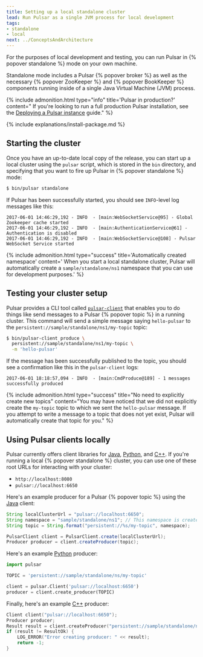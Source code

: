 ```yaml
---
title: Setting up a local standalone cluster
lead: Run Pulsar as a single JVM process for local development
tags:
- standalone
- local
next: ../ConceptsAndArchitecture
---
```


For the purposes of local development and testing, you can run Pulsar in {% popover standalone %} mode on your own machine.

Standalone mode includes a Pulsar {% popover broker %} as well as the necessary {% popover ZooKeeper %} and {% popover BookKeeper %} components running inside of a single Java Virtual Machine (JVM) process.

{% include admonition.html type="info" title='Pulsar in production?' content="
If you're looking to run a full production Pulsar installation, see the [Deploying a Pulsar instance](../../deployment/ClusterSetup) guide." %}

{% include explanations/install-package.md %}

## Starting the cluster

Once you have an up-to-date local copy of the release, you can start up a local cluster using the `pulsar` script, which is stored in the `bin` directory, and specifying that you want to fire up Pulsar in {% popover standalone %} mode:

```bash
$ bin/pulsar standalone
```

If Pulsar has been successfully started, you should see `INFO`-level log messages like this:

```
2017-06-01 14:46:29,192 - INFO  - [main:WebSocketService@95] - Global Zookeeper cache started
2017-06-01 14:46:29,192 - INFO  - [main:AuthenticationService@61] - Authentication is disabled
2017-06-01 14:46:29,192 - INFO  - [main:WebSocketService@108] - Pulsar WebSocket Service started
```

{% include admonition.html type="success" title='Automatically created namespace' content='
When you start a local standalone cluster, Pulsar will automatically create a `sample/standalone/ns1` namespace that you can use for development purposes.' %}

## Testing your cluster setup

Pulsar provides a CLI tool called [`pulsar-client`](../../reference/CliTools#pulsar-client) that enables you to do things like send messages to a Pulsar {% popover topic %} in a running cluster. This command will send a simple message saying `hello-pulsar` to the `persistent://sample/standalone/ns1/my-topic` topic:

```bash
$ bin/pulsar-client produce \
  persistent://sample/standalone/ns1/my-topic \
  -m 'hello-pulsar'
```

If the message has been successfully published to the topic, you should see a confirmation like this in the `pulsar-client` logs:

```
2017-06-01 18:18:57,094 - INFO  - [main:CmdProduce@189] - 1 messages successfully produced
```

{% include admonition.html type="success" title="No need to explicitly create new topics"
content="You may have noticed that we did not explicitly create the `my-topic` topic to which we sent the `hello-pulsar` message. If you attempt to write a message to a topic that does not yet exist, Pulsar will automatically create that topic for you." %}

## Using Pulsar clients locally

Pulsar currently offers client libraries for [Java](../../applications/JavaClient), [Python](../../applications/PythonClient), and [C++](../../applications/CppClient). If you're running a local {% popover standalone %} cluster, you can use one of these root URLs for interacting with your cluster:

* `http://localhost:8080`
* `pulsar://localhost:6650`

Here's an example producer for a Pulsar {% popover topic %} using the [Java](../../applications/JavaClient) client:

```java
String localClusterUrl = "pulsar://localhost:6650";
String namespace = "sample/standalone/ns1"; // This namespace is created automatically
String topic = String.format("persistent://%s/my-topic", namespace);

PulsarClient client = PulsarClient.create(localClusterUrl);
Producer producer = client.createProducer(topic);
```

Here's an example [Python](../../applications/PythonClient) producer:

```python
import pulsar

TOPIC = 'persistent://sample/standalone/ns/my-topic'

client = pulsar.Client('pulsar://localhost:6650')
producer = client.create_producer(TOPIC)
```

Finally, here's an example [C++](../../applications/CppClient) producer:

```cpp
Client client("pulsar://localhost:6650");
Producer producer;
Result result = client.createProducer("persistent://sample/standalone/ns1/my-topic", producer);
if (result != ResultOk) {
    LOG_ERROR("Error creating producer: " << result);
    return -1;
}
```